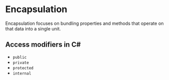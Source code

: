 # Encapsulation

Encapsulation focuses on bundling properties and methods that operate on that 
data into a single unit.

## Access modifiers in C#

- ``public``
- ``private``
- ``protected``
- ``internal``